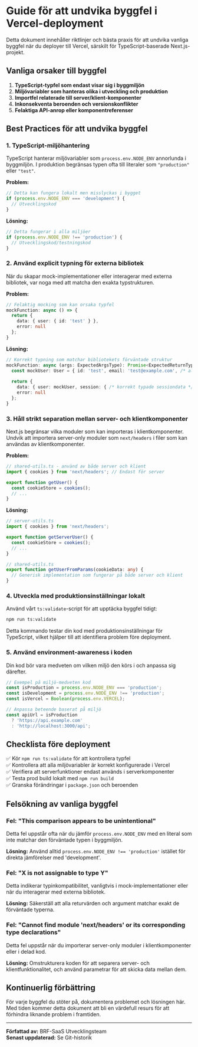# Guide för att undvika byggfel i Vercel-deployment

Detta dokument innehåller riktlinjer och bästa praxis för att undvika vanliga byggfel när du deployer till Vercel, särskilt för TypeScript-baserade Next.js-projekt.

## Vanliga orsaker till byggfel

1. **TypeScript-typfel som endast visar sig i byggmiljön**
2. **Miljövariabler som hanteras olika i utveckling och produktion**
3. **Importfel relaterade till server/klient-komponenter**
4. **Inkonsekventa beroenden och versionskonflikter**
5. **Felaktiga API-anrop eller komponentreferenser**

## Best Practices för att undvika byggfel

### 1. TypeScript-miljöhantering

TypeScript hanterar miljövariabler som `process.env.NODE_ENV` annorlunda i byggmiljön. I produktion begränsas typen ofta till literaler som `"production"` eller `"test"`.

**Problem:**
```typescript
// Detta kan fungera lokalt men misslyckas i bygget
if (process.env.NODE_ENV === 'development') {
  // Utvecklingskod
}
```

**Lösning:**
```typescript
// Detta fungerar i alla miljöer
if (process.env.NODE_ENV !== 'production') {
  // Utvecklingskod/testningskod
}
```

### 2. Använd explicit typning för externa bibliotek

När du skapar mock-implementationer eller interagerar med externa bibliotek, var noga med att matcha den exakta typstrukturen.

**Problem:**
```typescript
// Felaktig mocking som kan orsaka typfel
mockFunction: async () => {
  return {
    data: { user: { id: 'test' } },
    error: null
  };
}
```

**Lösning:**
```typescript
// Korrekt typning som matchar bibliotekets förväntade struktur
mockFunction: async (args: ExpectedArgsType): Promise<ExpectedReturnType> => {
  const mockUser: User = { id: 'test', email: 'test@example.com', /* alla obligatoriska fält */ };
  
  return {
    data: { user: mockUser, session: { /* korrekt typade sessiondata */ } },
    error: null
  };
}
```

### 3. Håll strikt separation mellan server- och klientkomponenter

Next.js begränsar vilka moduler som kan importeras i klientkomponenter. Undvik att importera server-only moduler som `next/headers` i filer som kan användas av klientkomponenter.

**Problem:**
```typescript
// shared-utils.ts - använd av både server och klient
import { cookies } from 'next/headers'; // Endast för server

export function getUser() {
  const cookieStore = cookies();
  // ...
}
```

**Lösning:**
```typescript
// server-utils.ts
import { cookies } from 'next/headers';

export function getServerUser() {
  const cookieStore = cookies();
  // ...
}

// shared-utils.ts
export function getUserFromParams(cookieData: any) {
  // Generisk implementation som fungerar på både server och klient
}
```

### 4. Utveckla med produktionsinställningar lokalt

Använd vårt `ts:validate`-script för att upptäcka byggfel tidigt:

```bash
npm run ts:validate
```

Detta kommando testar din kod med produktionsinställningar för TypeScript, vilket hjälper till att identifiera problem före deployment.

### 5. Använd environment-awareness i koden

Din kod bör vara medveten om vilken miljö den körs i och anpassa sig därefter.

```typescript
// Exempel på miljö-medveten kod
const isProduction = process.env.NODE_ENV === 'production';
const isDevelopment = process.env.NODE_ENV !== 'production';
const isVercel = Boolean(process.env.VERCEL);

// Anpassa beteende baserat på miljö
const apiUrl = isProduction 
  ? 'https://api.example.com' 
  : 'http://localhost:3000/api';
```

## Checklista före deployment

✅ Kör `npm run ts:validate` för att kontrollera typfel  
✅ Kontrollera att alla miljövariabler är korrekt konfigurerade i Vercel  
✅ Verifiera att serverfunktioner endast används i serverkomponenter  
✅ Testa prod build lokalt med `npm run build`  
✅ Granska förändringar i `package.json` och beroenden  

## Felsökning av vanliga byggfel

### Fel: "This comparison appears to be unintentional"

Detta fel uppstår ofta när du jämför `process.env.NODE_ENV` med en literal som inte matchar den förväntade typen i byggmiljön.

**Lösning:** Använd alltid `process.env.NODE_ENV !== 'production'` istället för direkta jämförelser med 'development'.

### Fel: "X is not assignable to type Y"

Detta indikerar typinkompatibilitet, vanligtvis i mock-implementationer eller när du interagerar med externa bibliotek.

**Lösning:** Säkerställ att alla returvärden och argument matchar exakt de förväntade typerna.

### Fel: "Cannot find module 'next/headers' or its corresponding type declarations"

Detta fel uppstår när du importerar server-only moduler i klientkomponenter eller i delad kod.

**Lösning:** Omstrukturera koden för att separera server- och klientfunktionalitet, och använd parametrar för att skicka data mellan dem.

## Kontinuerlig förbättring

För varje byggfel du stöter på, dokumentera problemet och lösningen här. Med tiden kommer detta dokument att bli en värdefull resurs för att förhindra liknande problem i framtiden.

---

**Författad av:** BRF-SaaS Utvecklingsteam  
**Senast uppdaterad:** Se Git-historik 